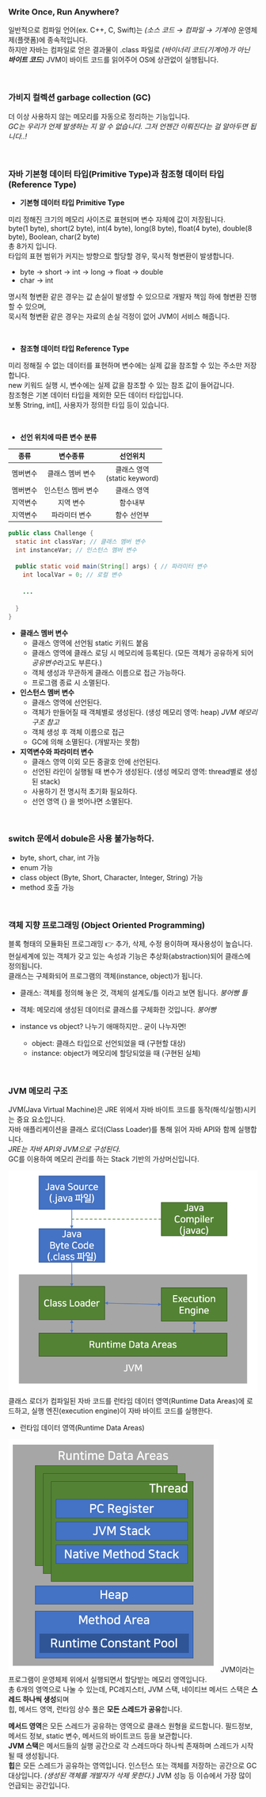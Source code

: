 
### Write Once, Run Anywhere?
일반적으로 컴파일 언어(ex. C++, C, Swift)는 _(소스 코드 → 컴파일 → 기계어)_ 운영체제(플랫폼)에 종속적입니다.  
하지만 자바는 컴파일로 얻은 결과물이 .class 파일로 _(바이너리 코드(기계어)가 아닌 **바이트 코드**)_ JVM이 바이트 코드를 읽어주어 OS에 상관없이 실행됩니다.  

<br/>

### 가비지 컬렉션 garbage collection (GC)
더 이상 사용하지 않는 메모리를 자동으로 정리하는 기능입니다.  
_GC는 우리가 언제 발생하는 지 알 수 없습니다. 그저 언젠간 이뤄진다는 걸 알아두면 됩니다..!_

<br/>

### 자바 기본형 데이터 타입(Primitive Type)과 참조형 데이터 타입(Reference Type)
* **기본형 데이터 타입 Primitive Type**  

미리 정해진 크기의 메모리 사이즈로 표현되며 변수 자체에 값이 저장됩니다.  
byte(1 byte), short(2 byte), int(4 byte), long(8 byte), float(4 byte), double(8 byte), Boolean, char(2 byte)  
총 8가지 입니다.  
타입의 표현 범위가 커지는 방향으로 할당할 경우, 묵시적 형변환이 발생합니다.  
  * byte → short → int → long → float → double  
  * char → int 

명시적 형변환 같은 경우는 값 손실이 발생할 수 있으므로 개발자 책임 하에 형변환 진행할 수 있으며,  
묵시적 형변환 같은 경우는 자료의 손실 걱정이 없어 JVM이 서비스 해줍니다.

<br/>

* **참조형 데이터 타입 Reference Type**  

미리 정해질 수 없는 데이터를 표현하며 변수에는 실제 값을 참조할 수 있는 주소만 저장합니다.  
new 키워드 실행 시, 변수에는 실제 값을 참조할 수 있는 참조 값이 들어갑니다.  
참조형은 기본 데이터 타입을 제외한 모든 데이터 타입입니다.  
보통 String, int[], 사용자가 정의한 타입 등이 있습니다.  

<br/>

* **선언 위치에 따른 변수 분류**

|종류|변수종류|선언위치|
|:---:|:---:|:---:|
|멤버변수|클래스 멤버 변수|클래스 영역<br/>(static keyword)|
|멤버변수|인스턴스 멤버 변수|클래스 영역|
|지역변수|지역 변수|함수내부|
|지역변수|파라미터 변수|함수 선언부|

``` java
public class Challenge {
  static int classVar; // 클래스 멤버 변수
  int instanceVar; // 인스턴스 멤버 변수
  
  public static void main(String[] args) { // 파라미터 변수
    int localVar = 0; // 로컬 변수
    
    ...
    
  }
}
```
* **클래스 멤버 변수**  
  * 클래스 영역에 선언됨 static 키워드 붙음
  * 클래스 영역에 클래스 로딩 시 메모리에 등록된다. (모든 객체가 공유하게 되어 *공유변수*라고도 부른다.)
  * 객체 생성과 무관하게 클래스 이름으로 접근 가능하다.
  * 프로그램 종료 시 소멸된다.
* **인스턴스 멤버 변수**  
  * 클래스 영역에 선언된다.
  * 객체가 만들어질 때 객체별로 생성된다. (생성 메모리 영역: heap) _JVM 메모리구조 참고_
  * 객체 생성 후 객체 이름으로 접근
  * GC에 의해 소멸된다. (개발자는 못함)
* **지역변수와 파라미터 변수**  
  * 클래스 영역 이외 모든 중괄호 안에 선언된다.
  * 선언된 라인이 실행될 때 변수가 생성된다. (생성 메모리 영역: thread별로 생성된 stack)
  * 사용하기 전 명시적 초기화 필요하다. 
  * 선언 영역 {} 을 벗어나면 소멸된다. 

<br/>

### switch 문에서 dobule은 사용 불가능하다.  
- byte, short, char, int 가능  
- enum 가능
- class object (Byte, Short, Character, Integer, String) 가능  
- method 호출 가능  

<br/>

### 객체 지향 프로그래밍 (Object Oriented Programming)
블록 형태의 모듈화된 프로그래밍 👉 추가, 삭제, 수정 용이하며 재사용성이 높습니다.    
현실세계에 있는 객체가 갖고 있는 속성과 기능은 추상화(abstraction)되어 클래스에 정의됩니다.  
클래스는 구체화되어 프로그램의 객체(instance, object)가 됩니다.  
* 클래스: 객체를 정의해 놓은 것, 객체의 설계도/틀 이라고 보면 됩니다. _붕어빵 틀_
* 객체: 메모리에 생성된 데이터로 클래스를 구체화한 것입니다. _붕어빵_

* instance vs object? 나누기 애매하지만.. 굳이 나누자면!  
  * object: 클래스 타입으로 선언되었을 때 (구현할 대상)
  * instance: object가 메모리에 할당되었을 때 (구현된 실체)

<br/>

### JVM 메모리 구조  
JVM(Java Virtual Machine)은 JRE 위에서 자바 바이트 코드를 동작(해석/실행)시키는 중요 요소입니다.  
자바 애플리케이션을 클래스 로더(Class Loader)를 통해 읽어 자바 API와 함께 실행합니다.  
_JRE는 자바 API와 JVM으로 구성된다._  
GC를 이용하여 메모리 관리를 하는 Stack 기반의 가상머신입니다.  

![JVM메모리구조](images/jvm.png)
클래스 로더가 컴파일된 자바 코드를 런타임 데이터 영역(Runtime Data Areas)에 로드하고, 실행 엔진(execution engine)이 자바 바이트 코드를 실행한다.  

* 런타임 데이터 영역(Runtime Data Areas)  

![JVM런타임데이터영역](images/runtime_data_areas.png)
JVM이라는 프로그램이 운영체제 위에서 실행되면서 할당받는 메모리 영역입니다.  
총 6개의 영역으로 나눌 수 있는데, 
PC레지스터, JVM 스택, 네이티브 메서드 스택은 **스레드 하나씩 생성**되며  
힙, 메서드 영역, 런타임 상수 풀은 **모든 스레드가 공유**합니다.  

**메서드 영역**은 모든 스레드가 공유하는 영역으로 클래스 원형을 로드합니다. 필드정보, 메서드 정보, static 변수, 메서드의 바이트코드 등을 보관합니다.  
**JVM 스택**은 메서드들의 실행 공간으로 각 스레드마다 하나씩 존재하며 스레드가 시작될 때 생성됩니다.  
**힙**은 모든 스레드가 공유하는 영역입니다. 인스턴스 또는 객체를 저장하는 공간으로 GC 대상입니다. _(생성된 객체를 개발자가 삭제 못한다.)_ JVM 성능 등 이슈에서 가장 많이 언급되는 공간입니다.  
